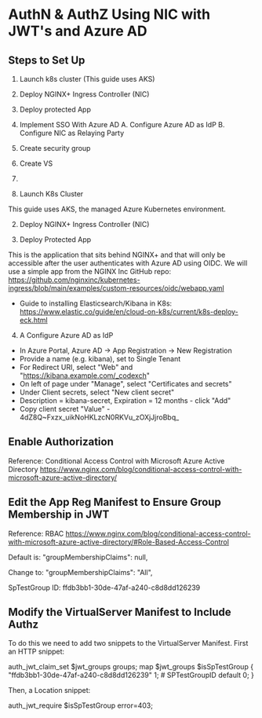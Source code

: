 # AuthN & AuthZ Using NIC with JWT's and Azure AD

## Steps to Set Up

1. Launch k8s cluster (This guide uses AKS)
2. Deploy NGINX+ Ingress Controller (NIC)
3. Deploy protected App 
4. Implement SSO With Azure AD
A. Configure Azure AD as IdP
B. Configure NIC as Relaying Party
5. Create security group
6. Create VS
7. 

1. Launch K8s Cluster

This guide uses AKS, the managed Azure Kubernetes environment.  

2. Deploy NGINX+ Ingress Controller (NIC)

3. Deploy Protected App

This is the application that sits behind NGINX+ and that will only be accessible after the user authenticates with Azure AD using OIDC.  We will use a simple app from the NGINX Inc GitHub repo:  <https://github.com/nginxinc/kubernetes-ingress/blob/main/examples/custom-resources/oidc/webapp.yaml>

- Guide to installing Elasticsearch/Kibana in K8s: <https://www.elastic.co/guide/en/cloud-on-k8s/current/k8s-deploy-eck.html>

4. A Configure Azure AD as IdP
- In Azure Portal, Azure AD -> App Registration -> New Registration
- Provide a name (e.g. kibana), set to Single Tenant
- For Redirect URI, select "Web" and "https://kibana.example.com/_codexch"
- On left of page under "Manage", select "Certificates and secrets"
- Under Client secrets, select "New client secret"
- Description = kibana-secret, Expiration = 12 months - click "Add"
- Copy client secret "Value" - 4dZ8Q~Fxzx_uikNoHKLzcN0RKVu_zOXjJjroBbq_ 




## Enable Authorization

Reference:  Conditional Access Control with Microsoft Azure Active Directory <https://www.nginx.com/blog/conditional-access-control-with-microsoft-azure-active-directory/>

## Edit the App Reg Manifest to Ensure Group Membership in JWT

Reference: RBAC <https://www.nginx.com/blog/conditional-access-control-with-microsoft-azure-active-directory/#Role-Based-Access-Control>

Default is:
"groupMembershipClaims": null,

Change to:
"groupMembershipClaims": "All",

SpTestGroup ID:  ffdb3bb1-30de-47af-a240-c8d8dd126239

## Modify the VirtualServer Manifest to Include Authz

To do this we need to add two snippets to the VirtualServer Manifest.  First an HTTP snippet:

auth_jwt_claim_set $jwt_groups groups;
map $jwt_groups $isSpTestGroup {
    "ffdb3bb1-30de-47af-a240-c8d8dd126239" 1; # SPTestGroupID
    default                                 0;
}

Then, a Location snippet:  

auth_jwt_require $isSpTestGroup error=403;

